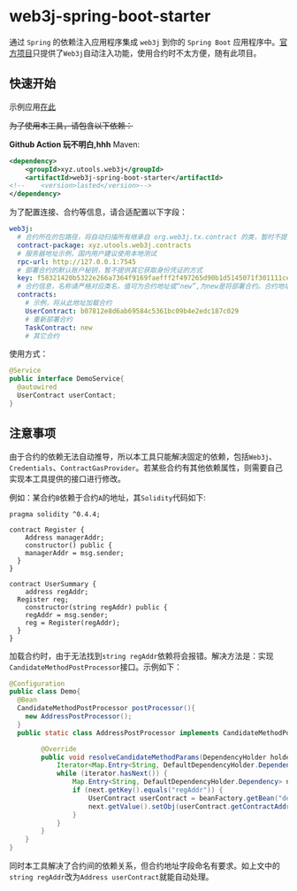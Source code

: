 # web3j-spring-boot-starter
通过 `Spring` 的依赖注入应用程序集成 `web3j` 到你的 `Spring Boot` 应用程序中。[官方项目](https://github.com/web3j/web3j-spring-boot-starter.git)只提供了`Web3j`自动注入功能，使用合约时不太方便，随有此项目。

## 快速开始

示例应用[在此](https://)

~~为了使用本工具，请包含以下依赖：~~

**Github Action 玩不明白,hhh**
Maven:
```xml
<dependency>
    <groupId>xyz.utools.web3j</groupId>
    <artifactId>web3j-spring-boot-starter</artifactId>
<!--    <version>lasted</version>-->
</dependency>
```

为了配置连接、合约等信息，请合适配置以下字段：

```yml
web3j:
  # 合约所在的包路径，将自动扫描所有继承自 org.web3j.tx.contract 的类，暂时不提供注解的方式。
  contract-package: xyz.utools.web3j.contracts
  # 服务器地址示例，国内用户建议使用本地测试
  rpc-url: http://127.0.0.1:7545
  # 部署合约的默认账户秘钥，暂不提供其它获取身份凭证的方式
  key: f58321420b5322e266a7364f9169faefff2f497265d90b1d5145071f301111ce
  # 合约信息，名称请严格对应类名，值可为合约地址或“new”,为new是将部署合约。合约地址请去掉 0x
  contracts:
    # 示例，将从此地址加载合约
    UserContract: b07812e8d6ab69584c5361bc09b4e2edc187c029
    # 重新部署合约
    TaskContract: new
    # 其它合约
```



使用方式：

```java
@Service
public interface DemoService{
  @autowired
  UserContract userContact;
}
```



## 注意事项

由于合约的依赖无法自动推导，所以本工具只能解决固定的依赖，包括`Web3j`、`Credentials`、`ContractGasProvider`。若某些合约有其他依赖属性，则需要自己实现本工具提供的接口进行修改。

例如：某合约`B`依赖于合约`A`的地址，其`Solidity`代码如下:

```
pragma solidity ^0.4.4;

contract Register {
	Address managerAddr;
	constructor() public {
    managerAddr = msg.sender;
  }
}

contract UserSummary {
	address regAddr;
  Register reg;
	constructor(string regAddr) public {
    regAddr = msg.sender;
    reg = Register(regAddr);
  }
}

```

加载合约时，由于无法找到`string regAddr`依赖将会报错。解决方法是：实现`CandidateMethodPostProcessor`接口。示例如下：

```java
@Configuration
public class Demo{
  @Bean
  CandidateMethodPostProcessor postProcessor(){
    new AddressPostProcessor();
  }
  public static class AddressPostProcessor implements CandidateMethodPostProcessor {

        @Override
        public void resolveCandidateMethodParams(DependencyHolder holder, BeanFactory beanFactory, Class<? extends Contract> cls) {
            Iterator<Map.Entry<String, DefaultDependencyHolder.Dependency>> iterator = holder.getDependency().entrySet().iterator();
            while (iterator.hasNext()) {
                Map.Entry<String, DefaultDependencyHolder.Dependency> next = iterator.next();
                if (next.getKey().equals("regAddr")) {
                    UserContract userContract = beanFactory.getBean("dependContractName", UserContract.class);
                    next.getValue().setObj(userContract.getContractAddress());
                }
            }
        }
    }
}
```

同时本工具解决了合约间的依赖关系，但合约地址字段命名有要求。如上文中的`string regAddr`改为`Address userContract`就能自动处理。


